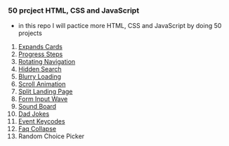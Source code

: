 ### 50 prcject HTML, CSS and JavaScript

- in this repo I will pactice more HTML, CSS and JavaScript by doing 50 projects

1. [Expands Cards](https://github.com/sayedhany/50-project-HTML-CSS-and-JavaScript/tree/main/01-expanding-cards)
2. [Progress Steps](https://github.com/sayedhany/50-project-HTML-CSS-and-JavaScript/tree/main/02-Progress%20Steps)
3. [Rotating Navigation](https://github.com/sayedhany/50-project-HTML-CSS-and-JavaScript/tree/main/03-rotating-nav-animation)
4. [Hidden Search](https://github.com/sayedhany/50-project-HTML-CSS-and-JavaScript/tree/main/04-hidden%20Search)
5. [Blurry Loading](https://github.com/sayedhany/50-project-HTML-CSS-and-JavaScript/tree/main/05-Blurry%20Loading)
6. [Scroll Animation](https://github.com/sayedhany/50-project-HTML-CSS-and-JavaScript/tree/main/06-Scroll%20Animation)
7. [Split Landing Page](https://github.com/sayedhany/50-project-HTML-CSS-and-JavaScript/tree/main/07-Split%20Landing%20Page)
8. [Form Input Wave](https://github.com/sayedhany/50-project-HTML-CSS-and-JavaScript/tree/main/08-Form%20Input%20Wave)
9. [Sound Board](https://github.com/sayedhany/50-project-HTML-CSS-and-JavaScript/tree/main/09-Sound%20Board)
10. [Dad Jokes](https://github.com/sayedhany/50-project-HTML-CSS-and-JavaScript/tree/main/10-Dad%20Jokes)
11. [Event Keycodes](https://github.com/sayedhany/50-project-HTML-CSS-and-JavaScript/tree/main/11-Event%20Keycodes)
12. [Faq Collapse](https://github.com/sayedhany/50-project-HTML-CSS-and-JavaScript/tree/main/12-Faq%20Collapse)
13. Random Choice Picker
